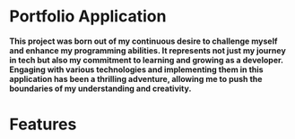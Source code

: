 # **Portfolio Application**

**This project was born out of my continuous desire to challenge myself and enhance my programming abilities. It represents not just my journey in tech but also my commitment to learning and growing as a developer. Engaging with various technologies and implementing them in this application has been a thrilling adventure, allowing me to push the boundaries of my understanding and creativity.**

# Features

